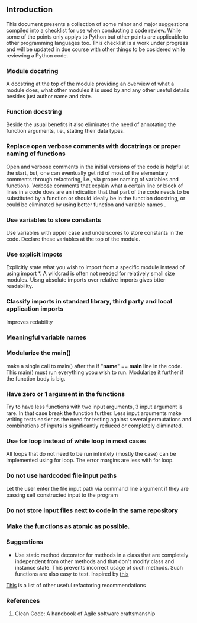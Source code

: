 ## Introduction

This document presents a collection of some minor and major suggestions compiled into a checklist for use when conducting a code review. While some of the points only applys to Python but other points are applicable to other programming languages too. This checklist is a work under progress and will be updated in due course with other things to be cosidered while reviewing a Python code.

### Module docstring
A docstring at the top of the module providing an overview of what a module does, what other modules it is used by and any other useful details besides just author name and date. 

### Function docstring
Beside the usual benefits it also eliminates the need of annotating the function arguments, i.e., stating their data types.


### Replace open verbose comments with docstrings or proper naming of functions
Open and verbose comments in the initial versions of the code is helpful at the start, but, one can eventually get rid of most of the elementary comments through refactoring, i.e., via proper naming of variables and functions.
Verbose comments that explain what a certain line or block of lines in a code does are an indication that that part of the code needs to be substituted by a function or should ideally be in the function docstring, or could be eliminated by using better function and variable names . 

### Use variables to store constants
Use variables with upper case and underscores to store constants in the code. Declare these variables at the top of the module.

### Use explicit impots 
Explicitly state what you wish to import from a specific module instead of using import *. A wildcrad is often not needed for relatively small size modules. Uisng absolute imports over relative imports gives btter readability.

### Classify imports in standard library, third party and local application imports
Improves redability 

### Meaningful variable names

### Modularize the main()
make a single call to main() after the if "__name__" == __main__ line in the code. This main() must run everything yoou wish to run. Modularize it further if the function body is big.

### Have zero or 1 argument in the functions
Try to have less functions with two input arguments, 3 input argument is rare. In that case break the function further. Less input arguments make writing tests easier as the need for testing against several permutations and combinations of inputs is significantly reduced or completely eliminated.

### Use for loop instead of while loop in most cases
All loops that do not need to be run infinitely (mostly the case) can be implemented using for loop. The error margins are less with for loop.

### Do not use hardcoded file input paths
Let the user enter the file input path via command line argument if they are passing self constructed input to the program 

### Do not store input files next to code in the same repository

### Make the functions as atomic as possible.

### Suggestions

- Use static method decorator for methods in a class that are completely independent from other methods and that don't modify class and instance state. This prevents incorrect usage of such methods. Such functions are also easy to test. Inspired by [this](https://realpython.com/instance-class-and-static-methods-demystified/) 

[This](https://alan-turing-institute.github.io/rse-course/html/module07_construction_and_design/07_03_refactoring.html#list-of-known-refactorings) is a list of other useful refactoring recommendations 

### References
1. Clean Code: A handbook of Agile software craftsmanship

